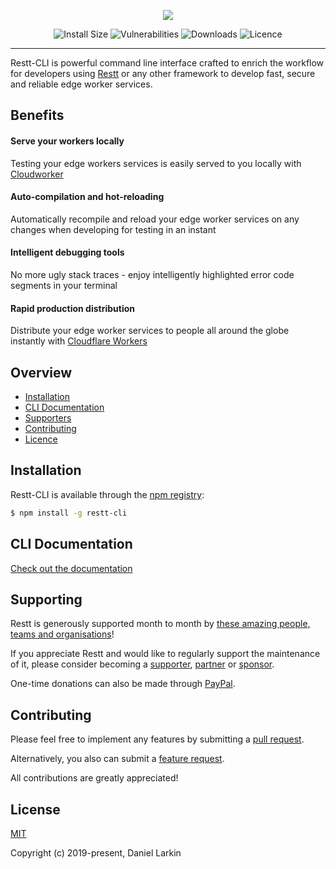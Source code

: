 <p align="center">
  <a href="https://restt.io" target="_blank">
    <img src="https://i.imgur.com/2FDigys.png">
  </a>
</p>

<p align="center">
  <a href="https://packagephobia.now.sh/badge?p=restt-cli" rel="nofollow" style="text-decoration: none;"><img src="https://packagephobia.now.sh/badge?p=restt-cli" alt="Install Size" style="max-width: 100%;"></a>
  <a href="https://snyk.io/vuln/search?q=restt&type=npm" rel="nofollow" style="text-decoration: none;"><img src="https://img.shields.io/snyk/vulnerabilities/github/resttjs/restt-cli.svg" alt="Vulnerabilities" style="max-width: 100%;"></a>
  <a href="https://npmcharts.com/compare/restt-cli?minimal=true" rel="nofollow" style="text-decoration: none;"><img src="https://img.shields.io/npm/dt/restt-cli.svg" alt="Downloads" style="max-width: 100%;"></a>
  <a href="https://www.npmjs.com/package/restt-cli" rel="nofollow" style="text-decoration: none;"><img src="https://img.shields.io/npm/l/restt-cli.svg" alt="Licence" style="max-width: 100%;"></a>
</p>

***

Restt-CLI is powerful command line interface crafted to enrich the workflow for developers using [Restt](https://restt.io) or any other framework to develop fast, secure and reliable edge worker services.<br>

## Benefits

#### Serve your workers locally

Testing your edge workers services is easily served to you locally with [Cloudworker](https://github.com/dollarshaveclub/cloudworker)<br>

#### Auto-compilation and hot-reloading

Automatically recompile and reload your edge worker services on any changes when developing for testing in an instant
‍
#### Intelligent debugging tools

No more ugly stack traces - enjoy intelligently highlighted error code segments in your terminal
‍
#### Rapid production distribution

Distribute your edge worker services to people all around the globe instantly with [Cloudflare Workers](https://developers.cloudflare.com/workers/)<br>


## Overview

- [Installation](#installation)
- [CLI Documentation](#cli-documentation)
- [Supporters](#supporters)
- [Contributing](#contributing)
- [Licence](#licence)

## Installation

Restt-CLI is available through the [npm registry](https://www.npmjs.com/package/restt-cli):

```bash
$ npm install -g restt-cli
```

## CLI Documentation

[Check out the documentation](https://restt.io/#CLI-Documentation)

## Supporting

Restt is generously supported month to month by [these amazing people, teams and organisations](https://github.com/resttjs/restt/blob/master/SUPPORTERS.md)!

If you appreciate Restt and would like to regularly support the maintenance of it, please consider becoming a [supporter](https://www.patreon.com/join/larkin_nz/checkout?rid=3211209), [partner](https://www.patreon.com/join/larkin_nz/checkout?rid=3253979) or [sponsor](https://www.patreon.com/join/larkin_nz/checkout?rid=3253984).<br>

One-time donations can also be made through [PayPal](https://www.paypal.com/cgi-bin/webscr?cmd=_donations&business=daniel@larkin.nz&lc=NZ&item_name=Donation&no_note=0&cn=&curency_code=USD&bn=PP-DonationsBF:btn_donateCC_LG.gif:NonHosted).<br>

## Contributing

Please feel free to implement any features by submitting a [pull request](https://github.com/resttjs/restt-cli/pulls).<br>

Alternatively, you also can submit a [feature request](https://github.com/resttjs/restt-cli/issues/new).<br>

All contributions are greatly appreciated!<br>

## License

[MIT](http://opensource.org/licenses/MIT)

Copyright (c) 2019-present, Daniel Larkin
